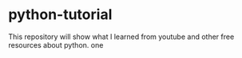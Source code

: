 # python-tutorial
This repository will show what I learned from youtube and other free resources about python.
one

